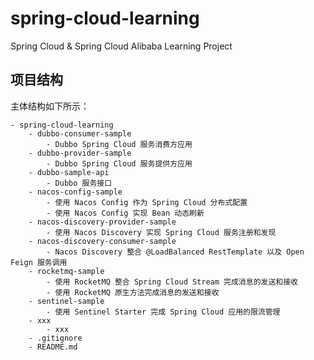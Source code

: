 # spring-cloud-learning
Spring Cloud & Spring Cloud Alibaba Learning Project

## 项目结构
主体结构如下所示：
    
    - spring-cloud-learning
        - dubbo-consumer-sample
            - Dubbo Spring Cloud 服务消费方应用
        - dubbo-provider-sample
            - Dubbo Spring Cloud 服务提供方应用
        - dubbo-sample-api
            - Dubbo 服务接口
        - nacos-config-sample
            - 使用 Nacos Config 作为 Spring Cloud 分布式配置
            - 使用 Nacos Config 实现 Bean 动态刷新
        - nacos-discovery-provider-sample
            - 使用 Nacos Discovery 实现 Spring Cloud 服务注册和发现
        - nacos-discovery-consumer-sample
            - Nacos Discovery 整合 @LoadBalanced RestTemplate 以及 Open Feign 服务调用
        - rocketmq-sample
            - 使用 RocketMQ 整合 Spring Cloud Stream 完成消息的发送和接收
            - 使用 RocketMQ 原生方法完成消息的发送和接收
        - sentinel-sample
            - 使用 Sentinel Starter 完成 Spring Cloud 应用的限流管理
        - xxx
            - xxx
        - .gitignore
        - README.md
        
